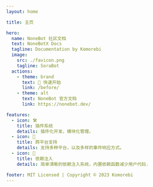 ```yaml
---
layout: home

title: 主页

hero:
  name: NoneBot 社区文档
  text: NoneBotX Docs
  tagline: Documentation by Komorebi
  image: 
    src: ./favicon.png
    tagline: SoraBot
  actions:
    - theme: brand
      text: 🎉 快速开始
      link: /before/
    - theme: alt
      text: NoneBot 官方文档
      link: https://nonebot.dev/

features:
  - icon: 🛠
    title: 插件系统
    details: 插件化开发，模块化管理。
  - icon: 🔮
    title: 跨平台支持
    details: 支持多种平台，以及多样的事件响应方式。
  - icon: 💉
    title: 依赖注入
    details: 简单清晰的依赖注入系统，内置依赖函数减少用户代码.

footer: MIT Licensed | Copyright © 2023 Komorebi
---
```


